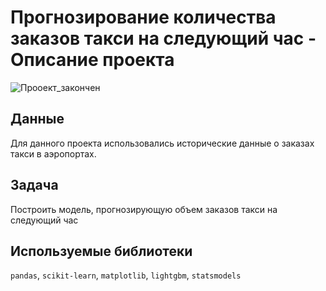# Прогнозирование количества заказов такси на следующий час - Описание проекта

![Прооект_закончен](https://img.shields.io/badge/проект_закончен-e63946?style=for-the-badge&logo=seaborn&logoColor=white)

## Данные
Для данного проекта использовались исторические данные о заказах такси в аэропортах. 

## Задача 
Построить модель, прогнозирующую объем заказов такси на следующий час

## Используемые библиотеки
`pandas`, `scikit-learn`, `matplotlib`, `lightgbm`, `statsmodels`